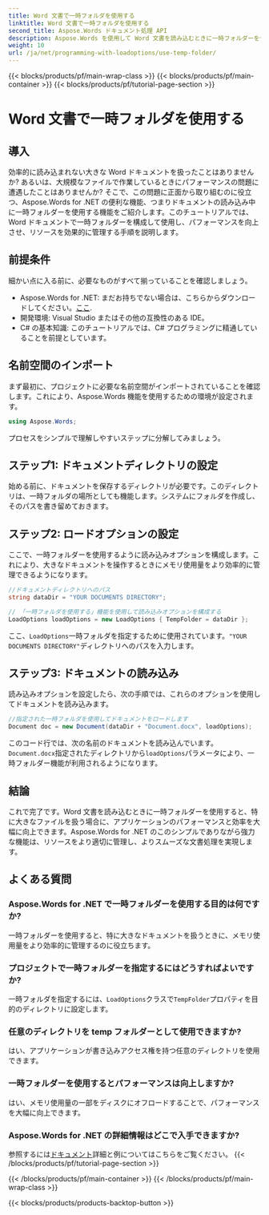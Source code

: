 ```yaml
---
title: Word 文書で一時フォルダを使用する
linktitle: Word 文書で一時フォルダを使用する
second_title: Aspose.Words ドキュメント処理 API
description: Aspose.Words を使用して Word 文書を読み込むときに一時フォルダーを使用して、.NET アプリケーションのパフォーマンスを向上させる方法を学習します。
weight: 10
url: /ja/net/programming-with-loadoptions/use-temp-folder/
---
```


{{< blocks/products/pf/main-wrap-class >}}
{{< blocks/products/pf/main-container >}}
{{< blocks/products/pf/tutorial-page-section >}}

# Word 文書で一時フォルダを使用する

## 導入

効率的に読み込まれない大きな Word ドキュメントを扱ったことはありませんか? あるいは、大規模なファイルで作業しているときにパフォーマンスの問題に遭遇したことはありませんか? そこで、この問題に正面から取り組むのに役立つ、Aspose.Words for .NET の便利な機能、つまりドキュメントの読み込み中に一時フォルダーを使用する機能をご紹介します。このチュートリアルでは、Word ドキュメントで一時フォルダーを構成して使用し、パフォーマンスを向上させ、リソースを効果的に管理する手順を説明します。

## 前提条件

細かい点に入る前に、必要なものがすべて揃っていることを確認しましょう。

-  Aspose.Words for .NET: まだお持ちでない場合は、こちらからダウンロードしてください。[ここ](https://releases.aspose.com/words/net/).
- 開発環境: Visual Studio またはその他の互換性のある IDE。
- C# の基本知識: このチュートリアルでは、C# プログラミングに精通していることを前提としています。

## 名前空間のインポート

まず最初に、プロジェクトに必要な名前空間がインポートされていることを確認します。これにより、Aspose.Words 機能を使用するための環境が設定されます。

```csharp
using Aspose.Words;
```

プロセスをシンプルで理解しやすいステップに分解してみましょう。

## ステップ1: ドキュメントディレクトリの設定

始める前に、ドキュメントを保存するディレクトリが必要です。このディレクトリは、一時フォルダの場所としても機能します。システムにフォルダを作成し、そのパスを書き留めておきます。

## ステップ2: ロードオプションの設定

ここで、一時フォルダーを使用するように読み込みオプションを構成します。これにより、大きなドキュメントを操作するときにメモリ使用量をより効率的に管理できるようになります。

```csharp
//ドキュメントディレクトリへのパス
string dataDir = "YOUR DOCUMENTS DIRECTORY";

// 「一時フォルダを使用する」機能を使用して読み込みオプションを構成する
LoadOptions loadOptions = new LoadOptions { TempFolder = dataDir };
```

ここ、`LoadOptions`一時フォルダを指定するために使用されています。`"YOUR DOCUMENTS DIRECTORY"`ディレクトリへのパスを入力します。

## ステップ3: ドキュメントの読み込み

読み込みオプションを設定したら、次の手順では、これらのオプションを使用してドキュメントを読み込みます。

```csharp
//指定された一時フォルダを使用してドキュメントをロードします
Document doc = new Document(dataDir + "Document.docx", loadOptions);
```

このコード行では、次の名前のドキュメントを読み込んでいます。`Document.docx`指定されたディレクトリから`loadOptions`パラメータにより、一時フォルダー機能が利用されるようになります。

## 結論

これで完了です。Word 文書を読み込むときに一時フォルダーを使用すると、特に大きなファイルを扱う場合に、アプリケーションのパフォーマンスと効率を大幅に向上できます。Aspose.Words for .NET のこのシンプルでありながら強力な機能は、リソースをより適切に管理し、よりスムーズな文書処理を実現します。

## よくある質問

### Aspose.Words for .NET で一時フォルダーを使用する目的は何ですか?
一時フォルダーを使用すると、特に大きなドキュメントを扱うときに、メモリ使用量をより効率的に管理するのに役立ちます。

### プロジェクトで一時フォルダーを指定するにはどうすればよいですか?
一時フォルダを指定するには、`LoadOptions`クラスで`TempFolder`プロパティを目的のディレクトリに設定します。

### 任意のディレクトリを temp フォルダーとして使用できますか?
はい、アプリケーションが書き込みアクセス権を持つ任意のディレクトリを使用できます。

### 一時フォルダーを使用するとパフォーマンスは向上しますか?
はい、メモリ使用量の一部をディスクにオフロードすることで、パフォーマンスを大幅に向上できます。

### Aspose.Words for .NET の詳細情報はどこで入手できますか?
参照するには[ドキュメント](https://reference.aspose.com/words/net/)詳細と例についてはこちらをご覧ください。
{{< /blocks/products/pf/tutorial-page-section >}}

{{< /blocks/products/pf/main-container >}}
{{< /blocks/products/pf/main-wrap-class >}}

{{< blocks/products/products-backtop-button >}}
